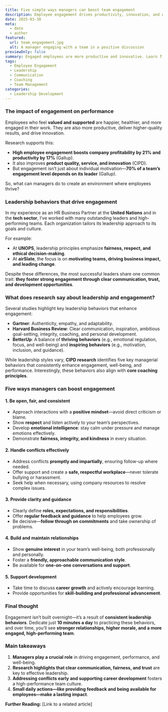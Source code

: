 ```yaml
---
title: Five simple ways managers can boost team engagement
description: Employee engagement drives productivity, innovation, and well-being. Discover five research-backed ways managers can foster a thriving workplace.
date: 2025-03-30
meta:
  - date
  - author
featured:
  url: team_engagement.jpg
  alt: A manager engaging with a team in a positive discussion
previewOnly: false
summary: Engaged employees are more productive and innovative. Learn five simple ways managers can boost team engagement and performance.
tags:
  - Employee Engagement
  - Leadership
  - Communication
  - Coaching
  - Team Management
categories:
  - Leadership Development
---
```


### The impact of engagement on performance  

Employees who feel **valued and supported** are happier, healthier, and more engaged in their work. They are also more productive, deliver higher-quality results, and drive innovation.  

Research supports this:  
- **High employee engagement boosts company profitability by 21% and productivity by 17%** (Gallup).  
- It also improves **product quality, service, and innovation** (CIPD).  
- But engagement isn’t just about individual motivation—**70% of a team’s engagement level depends on its leader** (Gallup).  

So, what can managers do to create an environment where employees thrive?  

### Leadership behaviors that drive engagement  

In my experience as an HR Business Partner at the **United Nations** and in the **tech sector**, I’ve worked with many outstanding leaders and high-performing teams. Each organization tailors its leadership approach to its goals and culture.  

For example:  
- At **UNOPS**, leadership principles emphasize **fairness, respect, and ethical decision-making**.  
- At **airSlate**, the focus is on **motivating teams, driving business impact, and leading change**.  

Despite these differences, the most successful leaders share one common trait: **they foster strong engagement through clear communication, trust, and development opportunities**.  

### What does research say about leadership and engagement?  

Several studies highlight key leadership behaviors that enhance engagement:  
- **Gartner**: Authenticity, empathy, and adaptability.  
- **Harvard Business Review**: Clear communication, inspiration, ambitious goal-setting, integrity, coaching, and personal development.  
- **BetterUp**: A balance of **thriving behaviors** (e.g., emotional regulation, focus, and well-being) and **inspiring behaviors** (e.g., motivation, inclusion, and guidance).  

While leadership styles vary, **CIPD research** identifies five key managerial behaviors that consistently enhance engagement, well-being, and performance. Interestingly, these behaviors also align with **core coaching principles**.  

### Five ways managers can boost engagement  

#### 1. Be open, fair, and consistent  
- Approach interactions with a **positive mindset**—avoid direct criticism or blame.  
- Show **respect** and listen actively to your team’s perspectives.  
- Develop **emotional intelligence**: stay calm under pressure and manage emotions effectively.  
- Demonstrate **fairness, integrity, and kindness** in every situation.  

#### 2. Handle conflicts effectively  
- Address conflicts **promptly and impartially**, ensuring follow-up where needed.  
- Offer support and create a **safe, respectful workplace**—never tolerate bullying or harassment.  
- Seek help when necessary, using company resources to resolve complex issues.  

#### 3. Provide clarity and guidance  
- Clearly define **roles, expectations, and responsibilities**.  
- Offer **regular feedback and guidance** to help employees grow.  
- Be decisive—**follow through on commitments** and take ownership of problems.  

#### 4. Build and maintain relationships  
- Show **genuine interest** in your team’s well-being, both professionally and personally.  
- Foster a **friendly, approachable communication style**.  
- Be available for **one-on-one conversations and support**.  

#### 5. Support development  
- Take time to discuss **career growth** and actively encourage learning.  
- Provide opportunities for **skill-building and professional advancement**.  

### Final thought  

Engagement isn’t built overnight—it’s a result of **consistent leadership behaviors**. Dedicate just **10 minutes a day** to practicing these behaviors, and over time, you’ll see **stronger relationships, higher morale, and a more engaged, high-performing team**.  

### Main takeaways  

1. **Managers play a crucial role** in driving engagement, performance, and well-being.  
2. **Research highlights that clear communication, fairness, and trust** are key to effective leadership.  
3. **Addressing conflicts early and supporting career development** fosters a high-performance team culture.  
4. **Small daily actions—like providing feedback and being available for employees—make a lasting impact**.  

**Further Reading:** [Link to a related article]  
